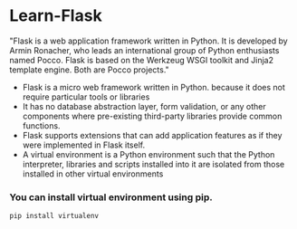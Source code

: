 

# Learn-Flask

"Flask is a web application framework written in Python. It is developed by Armin Ronacher, who leads an international group of Python enthusiasts named Pocco. Flask is based on the Werkzeug WSGI toolkit and Jinja2 template engine. Both are Pocco projects."

- Flask is a micro web framework written in Python. because it does not require particular tools or libraries
- It has no database abstraction layer, form validation, or any other components where pre-existing third-party libraries provide common functions. 
- Flask supports extensions that can add application features as if they were implemented in Flask itself.
- A virtual environment is a Python environment such that the Python interpreter, libraries and scripts installed into it are isolated from those installed in other virtual environments

### You can install virtual environment using pip.
```
pip install virtualenv
```
